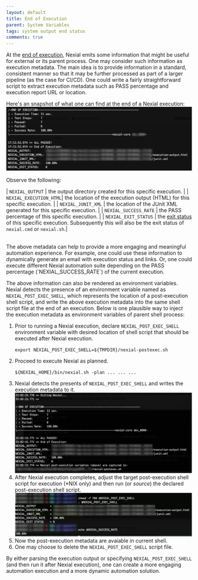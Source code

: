 ```yaml
---
layout: default
title: End of Execution
parent: System Variables
tags: system output end status
comments: true
---
```


At the [end of execution](endofexecution), Nexial emits some information that might be useful for external or its parent
process. One may consider such information as execution metadata. The main idea is to provide information in a standard, 
consistent manner so that it may be further processed as part of a larger pipeline (as the case for CI/CD). One could 
write a fairly straightforward script to extract execution metadata such as PASS percentage and execution report URL or 
location.

Here's an snapshot of what one can find at the end of a Nexial execution:<br/>
![](image/endofexecution_01.png)

Observe the following:

| `NEXIAL_OUTPUT`        | the output directory created for this specific execution.                |
| `NEXIAL_EXECUTION_HTML`| the location of the execution output (HTML) for this specific execution. |
| `NEXIAL_JUNIT_XML`     | the location of the JUnit XML generated for this specific execution.     |
| `NEXIAL_SUCCESS_RATE`  | the PASS percentage of this specific execution.                          |
| `NEXIAL_EXIT_STATUS`   | the [exit status](exitstatus) of this specific execution. Subsequently this will also be the exit status of `nexial.cmd` or `nexial.sh`.|

<br/>
The above metadata can help to provide a more engaging and meaningful automation experience. For example, one could 
use these information to dynamically generate an email with execution status and links. Or, one could execute different 
Nexial automation suite depending on the PASS percentage (`NEXIAL_SUCCESS_RATE`) of the current execution.

The above information can also be rendered as environment variables. Nexial detects the presence of an environment
variable named as `NEXIAL_POST_EXEC_SHELL`, which represents the location of a post-execution shell script, and write
the above execution metadata into the same shell script file at the end of an execution. Below is one plausible way to 
inject the execution metadata as environment variables of parent shell process:

1. Prior to running a Nexial execution, declare `NEXIAL_POST_EXEC_SHELL` environment variable with desired location
   of shell script that should be executed after Nexial execution.<br/>
   ```
   export NEXIAL_POST_EXEC_SHELL=${TMPDIR}/nexial-postexec.sh
   ```
2. Proceed to execute Nexial as planned.
   ```
   ${NEXIAL_HOME}/bin/nexial.sh -plan ... ... ...
   ```
3. Nexial detects the presents of `NEXIAL_POST_EXEC_SHELL` and writes the execution metadata to it.
   ![](image/endofexecution_02.png)
4. After Nexial execution completes, adjust the target post-execution shell script for execution (*NIX only) and then 
   run (or _source_) the declared post-execution shell script.
   ![](image/endofexecution_03.png)
6. Now the post-execution metadata are avaiable in current shell.
7. One may choose to delete the `NEXIAL_POST_EXEC_SHELL` script file.

By either parsing the execution output or specifying `NEXIAL_POST_EXEC_SHELL` (and then run it after Nexial execution),
one can create a more engaging automation execution and a more dynamic automation solution.
